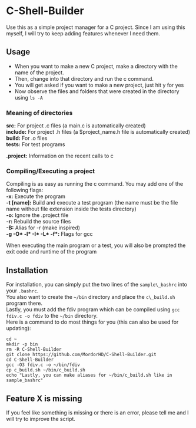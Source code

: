 # C-Shell-Builder

Use this as a simple project manager for a C project.
Since I am using this myself, I will try to keep adding features whenever I need them.

## Usage

- When you want to make a new C project, make a directory with the name of the project.
- Then, change into that directory and run the c command.
- You will get asked if you want to make a new project, just hit y for yes
- Now observe the files and folders that were created in the directory using `ls -A`

### Meaning of directories

**src:** For project .c files (a main.c is automatically created)<br>
**include:** For project .h files (a $project\_name.h file is automatically created)<br>
**build:** For .o files<br>
**tests:** For test programs<br>

**.project:** Information on the recent calls to c

### Compiling/Executing a project

Compiling is as easy as running the c command. You may add one of the following flags:<br>
**-x:** Execute the program<br>
**-t [name]:** Build and execute a test program (the name must be the file name without file extension inside the tests directory)<br>
**-o:** Ignore the .project file<br>
**-r:** Rebuild the source files<br>
**-B:** Alias for -r (make inspired) <br>
**-g -O\* -l\* -I\* -L\* -f\*:** Flags for gcc<br>

When executing the main program or a test, you will also be prompted the exit code and runtime of the program

## Installation

For installation, you can simply put the two lines of the `sample\_bashrc` into your `.bashrc`.<br>
You also want to create the `~/bin` directory and place the `c\_build.sh` program there.<br>
Lastly, you must add the fdiv program which can be compiled using `gcc fdiv.c -o fdiv` to the `~/bin` directory.<br>
Here is a command to do most things for you (this can also be used for updating):
```
cd ~
mkdir -p bin
rm -R C-Shell-Builder
git clone https://github.com/MordorHD/C-Shell-Builder.git
cd C-Shell-Builder
gcc -O3 fdiv.c -o ~/bin/fdiv
cp c_build.sh ~/bin/c_build.sh
echo "Lastly, you can make aliases for ~/bin/c_build.sh like in sample_bashrc"
```

## Feature X is missing

If you feel like something is missing or there is an error, please tell me and I will try to improve the script.
